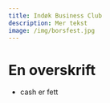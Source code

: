 ```yaml
---
title: Indøk Business Club
description: Mer tekst
image: /img/borsfest.jpg
---
```


# En overskrift

- cash er fett

